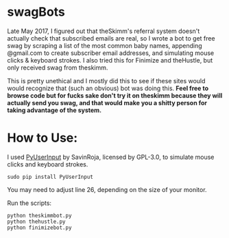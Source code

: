 # swagBots
Late May 2017, I figured out that theSkimm's referral system doesn't actually check that subscribed emails are real, so I wrote a bot to get free swag by scraping a list of the most common baby names, appending @gmail.com to create subscriber email addresses, and simulating mouse clicks & keyboard strokes. I also tried this for Finimize and theHustle, but only received swag from theskimm.

This is pretty unethical and I mostly did this to see if these sites would would recognize that (such an obvious) bot was doing this. <b>Feel free to browse code but for fucks sake don't try it on theskimm because they will actually send you swag, and that would make you a shitty person for taking advantage of the system.</b>

# How to Use:
I used [PyUserInput](https://github.com/SavinaRoja/PyUserInput) by SavinRoja, licensed by GPL-3.0, to simulate mouse clicks and keyboard strokes.

```
sudo pip install PyUserInput
```
You may need to adjust line 26, depending on the size of your monitor.

Run the scripts:
```
python theskimmbot.py
python thehustle.py
python finimizebot.py
```
